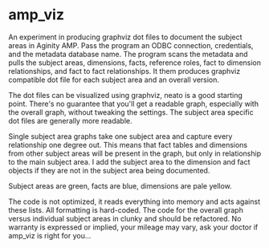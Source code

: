 # amp_viz

An experiment in producing graphviz dot files to document the subject areas in Aginity AMP. Pass the program an ODBC connection, credentials, and the metadata database name. The program scans the metadata and pulls the subject areas, dimensions, facts, reference roles, fact to dimension relationships, and fact to fact relationships. It them produces graphviz compatible dot file for each subject area and an overall version.

The dot files can be visualized using graphviz, neato is a good starting point. There's no guarantee that you'll get a readable graph, especially with the overall graph, without tweaking the settings. The subject area specific dot files are generally more readable.

Single subject area graphs take one subject area and capture every relationship one degree out. This means that fact tables and dimensions from other subject areas will be present in the graph, but only in relationship to the main subject area. I add the subject area to the dimension and fact objects if they are not in the subject area being documented.

Subject areas are green, facts are blue, dimensions are pale yellow.

The code is not optimized, it reads everything into memory and acts against these lists. All formatting is hard-coded. The code for the overall graph versus individual subject areas in clunky and should be refactored. No warranty is expressed or implied, your mileage may vary, ask your doctor if amp_viz is right for you...